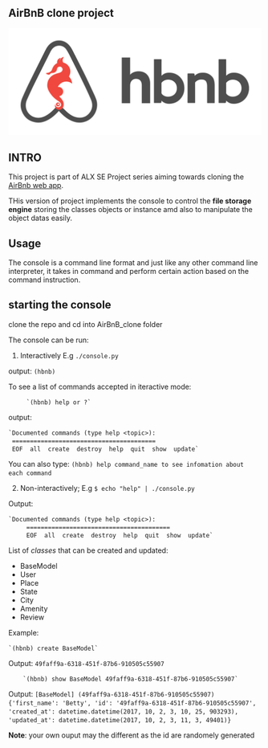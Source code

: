 
## AirBnB clone project

![hbnb logo](hbnb.png)

## INTRO

This project is part of ALX SE Project series aiming towards cloning the [AirBnb web app](https://www.airbnb.com). 

THis version of project implements the console to control the **file storage engine** storing the classes objects or instance amd also to manipulate the object datas easily.

## Usage

The console is a command line format and just like any other command line interpreter, it takes in command and perform certain action based on the command instruction.

## starting the console
clone the repo and cd into AirBnB_clone folder

The console can be run:
1. Interactively
E.g
	`./console.py`

output:
	`(hbnb) `

To see a list of commands accepted in iteractive mode:

       	 `(hbnb) help or ?`

output:

	`Documented commands (type help <topic>):
	 ========================================
	 EOF  all  create  destroy  help  quit  show  update`
You can also type:
        `(hbnb) help command_name to see infomation about each command`

2. Non-interactively;
E.g     `$ echo "help" | ./console.py`

Output:
	
	`Documented commands (type help <topic>):
         ========================================
         EOF  all  create  destroy  help  quit  show  update`

List of *classes* that can be created and updated:

- BaseModel
- User
- Place
- State
- City
- Amenity
- Review

Example:

	`(hbnb) create BaseModel`

Output: 
	`49faff9a-6318-451f-87b6-910505c55907`


        `(hbnb) show BaseModel 49faff9a-6318-451f-87b6-910505c55907`

Output:
        `[BaseModel] (49faff9a-6318-451f-87b6-910505c55907) {'first_name': 'Betty', 'id': '49faff9a-6318-451f-87b6-910505c55907', 'created_at': datetime.datetime(2017, 10, 2, 3, 10, 25, 903293), 'updated_at': datetime.datetime(2017, 10, 2, 3, 11, 3, 49401)}`


**Note**: your own ouput may the different as the id are randomely generated